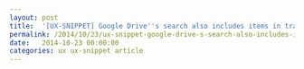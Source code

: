 ```yaml
---
layout: post
title:  '[UX-SNIPPET] Google Drive''s search also includes items in trash'
permalink: /2014/10/23/ux-snippet-google-drive-s-search-also-includes-items-in-trash/
date:   2014-10-23 00:00:00
categories: ux ux-snippet article
---
```

<amp-img
  src="https://image.jimcdn.com/app/cms/image/transf/none/path/se42d1516dcb4082b/image/i7d823ec252bd9aea/version/1414094269/image.png"
  width="365"
  height="32">
</amp-img>

